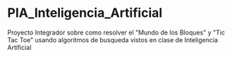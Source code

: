 # PIA_Inteligencia_Artificial
Proyecto Integrador sobre como resolver el "Mundo de los Bloques" y "Tic Tac Toe" usando algoritmos de busqueda vistos en clase de Inteligencia Artificial
